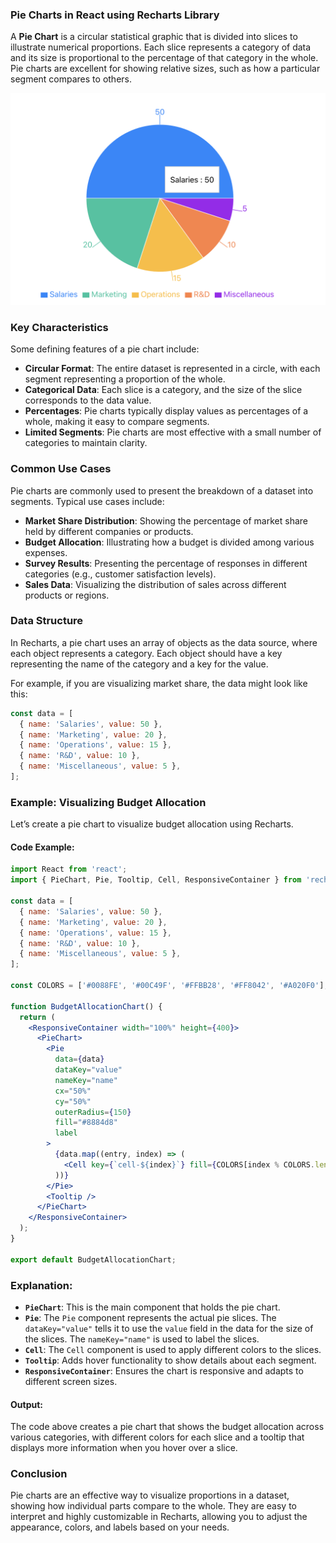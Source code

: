 ### Pie Charts in React using Recharts Library

A **Pie Chart** is a circular statistical graphic that is divided into slices to illustrate numerical proportions. Each slice represents a category of data and its size is proportional to the percentage of that category in the whole. Pie charts are excellent for showing relative sizes, such as how a particular segment compares to others.

![pie-chart.png](pie-chart.png)

### Key Characteristics

Some defining features of a pie chart include:
- **Circular Format**: The entire dataset is represented in a circle, with each segment representing a proportion of the whole.
- **Categorical Data**: Each slice is a category, and the size of the slice corresponds to the data value.
- **Percentages**: Pie charts typically display values as percentages of a whole, making it easy to compare segments.
- **Limited Segments**: Pie charts are most effective with a small number of categories to maintain clarity.

### Common Use Cases

Pie charts are commonly used to present the breakdown of a dataset into segments. Typical use cases include:
- **Market Share Distribution**: Showing the percentage of market share held by different companies or products.
- **Budget Allocation**: Illustrating how a budget is divided among various expenses.
- **Survey Results**: Presenting the percentage of responses in different categories (e.g., customer satisfaction levels).
- **Sales Data**: Visualizing the distribution of sales across different products or regions.

### Data Structure

In Recharts, a pie chart uses an array of objects as the data source, where each object represents a category. Each object should have a key representing the name of the category and a key for the value.

For example, if you are visualizing market share, the data might look like this:

```js
const data = [
  { name: 'Salaries', value: 50 },
  { name: 'Marketing', value: 20 },
  { name: 'Operations', value: 15 },
  { name: 'R&D', value: 10 },
  { name: 'Miscellaneous', value: 5 },
];
```

### Example: Visualizing Budget Allocation

Let’s create a pie chart to visualize budget allocation using Recharts.

#### Code Example:

```jsx
import React from 'react';
import { PieChart, Pie, Tooltip, Cell, ResponsiveContainer } from 'recharts';

const data = [
  { name: 'Salaries', value: 50 },
  { name: 'Marketing', value: 20 },
  { name: 'Operations', value: 15 },
  { name: 'R&D', value: 10 },
  { name: 'Miscellaneous', value: 5 },
];

const COLORS = ['#0088FE', '#00C49F', '#FFBB28', '#FF8042', '#A020F0'];

function BudgetAllocationChart() {
  return (
    <ResponsiveContainer width="100%" height={400}>
      <PieChart>
        <Pie
          data={data}
          dataKey="value"
          nameKey="name"
          cx="50%"
          cy="50%"
          outerRadius={150}
          fill="#8884d8"
          label
        >
          {data.map((entry, index) => (
            <Cell key={`cell-${index}`} fill={COLORS[index % COLORS.length]} />
          ))}
        </Pie>
        <Tooltip />
      </PieChart>
    </ResponsiveContainer>
  );
}

export default BudgetAllocationChart;
```

### Explanation:

- **`PieChart`**: This is the main component that holds the pie chart.
- **`Pie`**: The `Pie` component represents the actual pie slices. The `dataKey="value"` tells it to use the `value` field in the data for the size of the slices. The `nameKey="name"` is used to label the slices.
- **`Cell`**: The `Cell` component is used to apply different colors to the slices.
- **`Tooltip`**: Adds hover functionality to show details about each segment.
- **`ResponsiveContainer`**: Ensures the chart is responsive and adapts to different screen sizes.

#### Output:
The code above creates a pie chart that shows the budget allocation across various categories, with different colors for each slice and a tooltip that displays more information when you hover over a slice.

### Conclusion
Pie charts are an effective way to visualize proportions in a dataset, showing how individual parts compare to the whole. They are easy to interpret and highly customizable in Recharts, allowing you to adjust the appearance, colors, and labels based on your needs.
